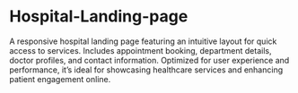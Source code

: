 # Hospital-Landing-page
A responsive hospital landing page featuring an intuitive layout for quick access to services. Includes appointment booking, department details, doctor profiles, and contact information. Optimized for user experience and performance, it’s ideal for showcasing healthcare services and enhancing patient engagement online.
